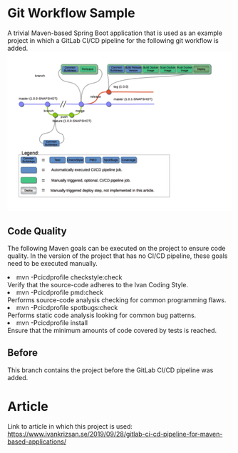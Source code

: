 # Git Workflow Sample
A trivial Maven-based Spring Boot application that is used as an example project in which
a GitLab CI/CD pipeline for the following git workflow is added.
![alt text](git_workflow.jpg)
## Code Quality
The following Maven goals can be executed on the project to ensure code quality.
In the version of the project that has no CI/CD pipeline, these goals need to be executed manually.
<br/>
<li>mvn -Pcicdprofile checkstyle:check
<br/> Verify that the source-code adheres to the Ivan Coding Style.</li>
<li>mvn -Pcicdprofile pmd:check
<br/>Performs source-code analysis checking for common programming flaws.</li>
<li>mvn -Pcicdprofile spotbugs:check
<br/>Performs static code analysis looking for common bug patterns.
</li>
<li>mvn -Pcicdprofile install
<br/>Ensure that the minimum amounts of code covered by tests is reached.</li>


## Before
This branch contains the project before the GitLab CI/CD pipeline was added.

# Article
Link to article in which this project is used:<br/>
https://www.ivankrizsan.se/2019/09/28/gitlab-ci-cd-pipeline-for-maven-based-applications/

